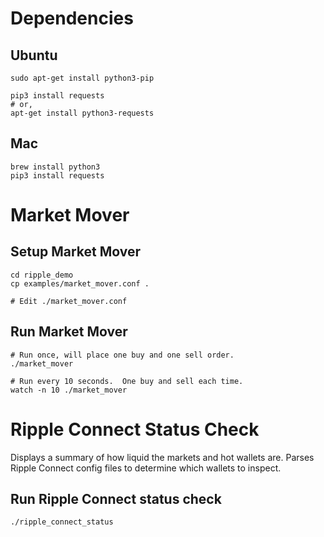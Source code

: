 # Dependencies

## Ubuntu

~~~
sudo apt-get install python3-pip

pip3 install requests
# or,
apt-get install python3-requests
~~~

## Mac

~~~
brew install python3
pip3 install requests
~~~

# Market Mover

## Setup Market Mover

~~~
cd ripple_demo
cp examples/market_mover.conf .

# Edit ./market_mover.conf
~~~

## Run Market Mover

~~~
# Run once, will place one buy and one sell order.
./market_mover

# Run every 10 seconds.  One buy and sell each time.
watch -n 10 ./market_mover
~~~

# Ripple Connect Status Check

Displays a summary of how liquid the markets and hot wallets are.
Parses Ripple Connect config files to determine which wallets to
inspect.

## Run Ripple Connect status check

~~~
./ripple_connect_status
~~~
